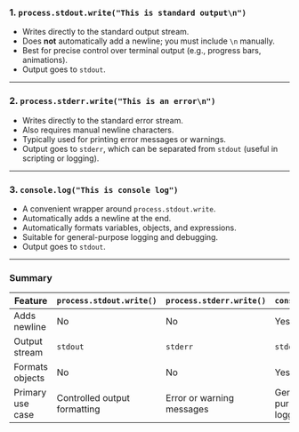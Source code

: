 ### 1. `process.stdout.write("This is standard output\n")`

* Writes directly to the standard output stream.
* Does **not** automatically add a newline; you must include `\n` manually.
* Best for precise control over terminal output (e.g., progress bars, animations).
* Output goes to `stdout`.

---

### 2. `process.stderr.write("This is an error\n")`

* Writes directly to the standard error stream.
* Also requires manual newline characters.
* Typically used for printing error messages or warnings.
* Output goes to `stderr`, which can be separated from `stdout` (useful in scripting or logging).

---

### 3. `console.log("This is console log")`

* A convenient wrapper around `process.stdout.write`.
* Automatically adds a newline at the end.
* Automatically formats variables, objects, and expressions.
* Suitable for general-purpose logging and debugging.
* Output goes to `stdout`.

---

### Summary

| Feature          | `process.stdout.write()`     | `process.stderr.write()`  | `console.log()`         |
| ---------------- | ---------------------------- | ------------------------- | ----------------------- |
| Adds newline     | No                           | No                        | Yes                     |
| Output stream    | `stdout`                     | `stderr`                  | `stdout`                |
| Formats objects  | No                           | No                        | Yes                     |
| Primary use case | Controlled output formatting | Error or warning messages | General-purpose logging |
